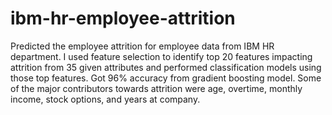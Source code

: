 # ibm-hr-employee-attrition

Predicted the employee attrition for employee data from IBM HR department. I used feature selection to identify top 20 features impacting attrition from 35 given attributes and performed classification models using those top features. Got 96% accuracy from gradient boosting model. Some of the major contributors towards attrition were age, overtime, monthly income, stock options, and years at company.
